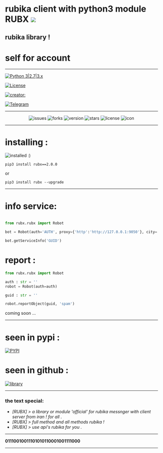 # rubika client with python3 module RUBX ![](https://i.imgur.com/fe85aVR.png)

## rubika library !
# self for account
_______________________

[![Python 3|2.7|3.x](https://img.shields.io/badge/python-3|3.0|3.x-yellow.svg)](https://www.python.org/)

[![License](https://img.shields.io/badge/license-GPLv2-red.svg)](https://raw.githubusercontent.com/Mester-Root/rubx/main/LICENSE)

[![creator: ](https://img.shields.io/badge/Telegram-Channel-33A8E3)](https://t.me/ANTIweak)

[![Telegram](https://img.shields.io/badge/-telegram-red?color=white&logo=telegram&logoColor=black)](https://t.me/rubx_library)
_______________________

<div align="center">

![issues](https://img.shields.io/github/issues/mester-root/rubx)
![forks](https://img.shields.io/github/forks/mester-root/rubx)
![version](https://img.shields.io/badge/version-v--1.0.1--beta-yellow)
![stars](https://img.shields.io/github/stars/mester-root/rubx)
![license](https://img.shields.io/github/license/mester-root/rubx)
![icon](https://raw.githubusercontent.com/Mester-Root/rubx/main/logo.png)
</div>

_______________________

# installing :

![installed :) ](https://raw.githubusercontent.com/Mester-Root/rubx/main/2022-08-06%20(3).png)

```pip3 install rubx==2.0.0```

or

```pip3 install rubx --upgrade```

_______________________

# info service:

```python

from rubx.rubx import Robot

bot = Robot(auth='AUTH', proxy={'http':'http://127.0.0.1:9050'}, city='tehran', your_name='saleh')

bot.getServiceInfo('GUID')

```

# report :

```python 
from rubx.rubx import Robot

auth : str = ''
robot = Robot(auth=auth)

guid : str = ''

robot.reportObject(guid, 'spam')
```

coming soon ...
_______________________

# seen in pypi :

[![PYPI](https://raw.githubusercontent.com/Mester-Root/rubx/main/pypi.png)](https://pypi.org/project/rubx/)

# seen in github :
[![library](https://img.shields.io/puppetforge/mc/python?color=blue&label=RUBX&logo=RUBX&logoColor=red)](https://github.com/Mester-Root/rubx)

________________________

### the text **special**:

- *[RUBX] > a library or module 'official' for rubika messnger with client server from iran ! for all .*
- *[RUBX] > full method and all methods rubika !*
- *[RUBX] > use api's rubika for you .*

************

__01110010011101010110001001111000__

************
